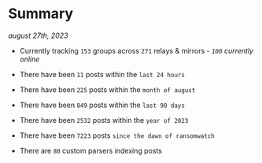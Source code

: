 
# Summary
_august 27th, 2023_

- Currently tracking `153` groups across `271` relays & mirrors - _`100` currently online_

- There have been `11` posts within the `last 24 hours`

- There have been `225` posts within the `month of august`

- There have been `849` posts within the `last 90 days`

- There have been `2532` posts within the `year of 2023`

- There have been `7223` posts `since the dawn of ransomwatch`

- There are `80` custom parsers indexing posts
